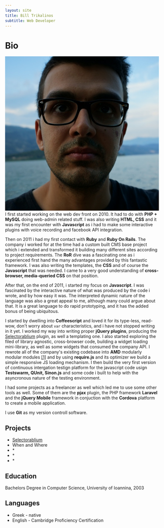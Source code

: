 ```yaml
---
layout: site
title: Bill Trikalinos
subtitle: Web Developer
---
```



Bio
======================


![Bill Trikalinos](/images/billtrik.jpg) I first started working on the web dev front on 2010. It had to do with **PHP + MySQL** doing web-admin related stuff.
I was also writing **HTML, CSS** and it was my first encounter with **Javascript** as i had to make some interactive plugins with voice recording
and facebook API integration.

Then on 2011 i had my first contact with **Ruby** and **Ruby On Rails**. The company i worked for at the time
had a custom built CMS base project which i extended and transformed it building many different sites according to project requirements.
The **RoR** dive was a fascinating one as i experienced first hand the many advantages provided by this fantastic framework.
I was also writing the templates, the **CSS** and of course the **Javascript** that was needed.
I came to a very good understanding of **cross-browser, media-queried CSS** on that position.

After that, on the end of 2011, i started my focus on **Javascript**. I was fascinated by the interactive nature of what was produced by the code i wrote,
and by how easy it was. The interpreted dynamic nature of the language was also a great appeal to me, although many could argue about that.
It is a great language to do rapid prototyping, and it has the added bonus of being ubiquitous.

I started by dwelling into **Coffeescript** and loved it for its type-less, read-wow, don't worry about `var` characteristics,
and i have not stopped writing in it yet.
I worked my way into writing proper **jQuery plugins**, producing the [Selectorablium][1] plugin, as well a templating one.
I also started exploring the filed of library agnostic, cross-browser code, building a widget loading mini-library,
as well as some widgets that consumed the company API.
I rewrote all of the company's existing codebase into **AMD** modularly modular modules [\[1\]][4] and by using **require.js** and its optimizer we build a simple responsive JS loading mechanism.
I then build the very first version of continuous intergation testign platform for the javascript code usign **Testswarm, QUnit, Sinon.js**
and some code i built to help with the asyncronous nature of the testing environment.

I had some projects as a freelancer as well which led me to use some other tools as well.
Some of them are the **pjax** plugin, the PHP framework **Laravel** and the **jQuery Mobile** framework in conjuction with the **Cordova** platform to create a mobile application.

I use **Git** as my version controll software.

Projects
----------------

* [Selectorablium][1]
* When and Where
* \*
* \*
* \*

Education
----------------

Bachelors Degree in Computer Science, University of Ioannina, 2003


Languages
------------------

* Greek - native
* English - Cambridge Proficiency Certification


[1]: https://github.com/skroutz/selectorablium  "Google"
[2]: https://github.com/billtrik.gr/templator   "tempaltor"
[3]: https://github.com/billtrik.gr/mini-loader "mini-loader"
[4]: http://www.youtube.com/watch?v=cj2rxFS0qDQ "Smelly smell that smells smelly"